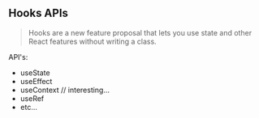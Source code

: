 ## Hooks APIs

> Hooks are a new feature proposal that lets you use state and other React features without writing a class.

API's:

- useState
- useEffect
- useContext // interesting...
- useRef
- etc...
